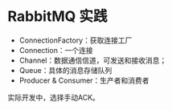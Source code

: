 # RabbitMQ 实践

- ConnectionFactory：获取连接工厂
- Connection：一个连接
- Channel：数据通信信道，可发送和接收消息；
- Queue：具体的消息存储队列
- Producer & Consumer：生产者和消费者



实际开发中，选择手动ACK。



